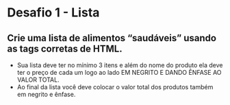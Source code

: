 # Desafio 1 - Lista

## Crie uma lista de alimentos “saudáveis” usando as tags corretas de HTML.

- Sua lista deve ter no mínimo 3 itens e além do
nome do produto ela deve ter o preço de cada
um logo ao lado EM NEGRITO E DANDO
ÊNFASE AO VALOR TOTAL.
- Ao final da lista você deve colocar o valor total
dos produtos também em negrito e ênfase.